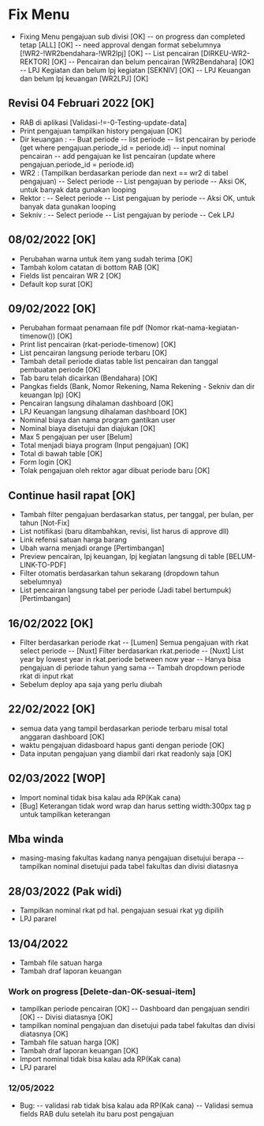 # Fix Menu

- Fixing Menu pengajuan sub divisi [OK]
  -- on progress dan completed tetap [ALL] [OK]
  -- need approval dengan format sebelumnya [!WR2-!WR2bendahara-!WR2lpj] [OK]
  -- List pencairan [DIRKEU-WR2-REKTOR] [OK]
  -- Pencairan dan belum pencairan [WR2Bendahara] [OK]
  -- LPJ Kegiatan dan belum lpj kegiatan [SEKNIV] [OK]
  -- LPJ Keuangan dan belum lpj keuangan [WR2LPJ] [OK]

## Revisi 04 Februari 2022 [OK]

- RAB di aplikasi [Validasi-!=-0-Testing-update-data]
- Print pengajuan tampilkan history pengajuan [OK]
- Dir keuangan :
  -- Buat periode
  -- list periode
  -- list pencairan by periode (get where pengajuan.periode_id = periode.id)
  -- input nominal pencairan
  -- add pengajuan ke list pencairan (update where pengajuan.periode_id = periode.id)
- WR2 : (Tampilkan berdasarkan periode dan next == wr2 di tabel pengajuan)
  -- Select periode
  -- List pengajuan by periode
  -- Aksi OK, untuk banyak data gunakan looping
- Rektor :
  -- Select periode
  -- List pengajuan by periode
  -- Aksi OK, untuk banyak data gunakan looping
- Sekniv :
  -- Select periode
  -- List pengajuan by periode
  -- Cek LPJ

## 08/02/2022 [OK]

- Perubahan warna untuk item yang sudah terima [OK]
- Tambah kolom catatan di bottom RAB [OK]
- Fields list pencairan WR 2 [OK]
- Default kop surat [OK]

## 09/02/2022 [OK]

- Perubahan formaat penamaan file pdf (Nomor rkat-nama-kegiatan-timenow()) [OK]
- Print list pencairan (rkat-periode-timenow) [OK]
- List pencairan langsung periode terbaru [OK]
- Tambah detail periode diatas table list pencairan dan tanggal pembuatan periode [OK]
- Tab baru telah dicairkan (Bendahara) [OK]
- Pangkas fields (Bank, Nomor Rekening, Nama Rekening - Sekniv dan dir keuangan lpj) [OK]
- Pencairan langsung dihalaman dashboard [OK]
- LPJ Keuangan langsung dihalaman dashboard [OK]
- Nominal biaya dan nama program gantikan user
- Nominal biaya disetujui dan diajukan [OK]
- Max 5 pengajuan per user [Belum]
- Total menjadi biaya program (Input pengajuan) [OK]
- Total di bawah table [OK]
- Form login [OK]
- Tolak pengajuan oleh rektor agar dibuat periode baru [OK]

## Continue hasil rapat [OK]

- Tambah filter pengajuan berdasarkan status, per tanggal, per bulan, per tahun [Not-Fix]
- List notifikasi (baru ditambahkan, revisi, list harus di approve dll)
- Link refensi satuan harga barang
- Ubah warna menjadi orange [Pertimbangan]
- Preview pencairan, lpj keuangan, lpj kegiatan langsung di table [BELUM-LINK-TO-PDF]
- Filter otomatis berdasarkan tahun sekarang (dropdown tahun sebelumnya)
- List pencairan langsung tabel per periode (Jadi tabel bertumpuk) [Pertimbangan]

## 16/02/2022 [OK]

- Filter berdasarkan periode rkat
  -- [Lumen] Semua pengajuan with rkat select periode
  -- [Nuxt] Filter berdasarkan rkat.periode
  -- [Nuxt] List year by lowest year in rkat.periode between now year
  -- Hanya bisa pengajuan di periode tahun yang sama
  -- Tambah dropdown periode rkat di input rkat
- Sebelum deploy apa saja yang perlu diubah

## 22/02/2022 [OK]

- semua data yang tampil berdasarkan periode terbaru misal total anggaran dashboard [OK]
- waktu pengajuan didasboard hapus ganti dengan periode [OK]
- Data inputan pengajuan yang diambil dari rkat readonly saja [OK]

## 02/03/2022 [WOP]

- Import nominal tidak bisa kalau ada RP(Kak cana)
- [Bug] Keterangan tidak word wrap dan harus setting width:300px tag p untuk tampilkan keterangan

## Mba winda

- masing-masing fakultas kadang nanya pengajuan disetujui berapa
  -- tampilkan nominal disetujui pada tabel fakultas dan divisi diatasnya

## 28/03/2022 (Pak widi)

- Tampilkan nominal rkat pd hal. pengajuan sesuai rkat yg dipilih
- LPJ pararel

## 13/04/2022

- Tambah file satuan harga
- Tambah draf laporan keuangan

### Work on progress [Delete-dan-OK-sesuai-item]

- tampilkan periode pencairan [OK]
  -- Dashboard dan pengajuan sendiri [OK]
  -- Divisi diatasnya [OK]
- tampilkan nominal pengajuan dan disetujui pada tabel fakultas dan divisi diatasnya [OK]
- Tambah file satuan harga [OK]
- Tambah draf laporan keuangan [OK]
- Import nominal tidak bisa kalau ada RP(Kak cana)
- LPJ pararel

### 12/05/2022

- Bug:
  -- validasi rab tidak bisa kalau ada RP(Kak cana)
  -- Validasi semua fields RAB dulu setelah itu baru post pengajuan

